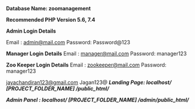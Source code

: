 

**Database Name: zoomanagement**


**Recommended PHP Version 5.6, 7.4**

**Admin Login Details**

Email   : admin@mail.com
Password: Password@123

**Manager Login Details**
Email   : manager@mail.com
Password: manager123

**Zoo Keeper Login Details**
Email   : zookeeper@mail.com
Password: manager123

jayachandiran123@gmail.com
Jagan123@
***Landing Page: localhost/ [PROJECT_FOLDER_NAME] /public_html/***

***Admin Panel : localhost/ [PROJECT_FOLDER_NAME] /admin/public_html/***
